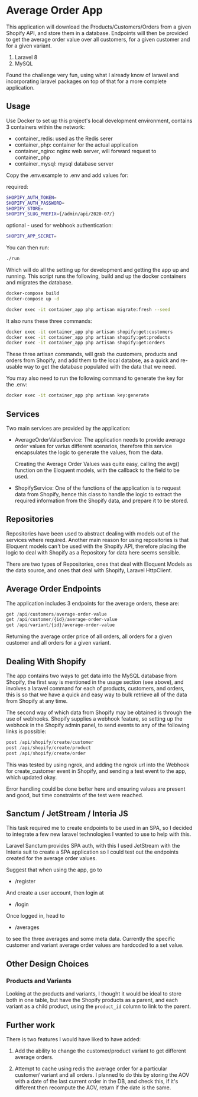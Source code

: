 # Average Order App

This application will download the Products/Customers/Orders from a given
Shopify API, and store them in a database. Endpoints will then be provided
to get the average order value over all customers, for a given customer and for
a given variant.

1. Laravel 8
2. MySQL

Found the challenge very fun, using what I already know of laravel and 
incorporating laravel packages on top of that for a more complete application.

## Usage

Use Docker to set up this project's local development environment, contains 3
containers within the network:

 - container_redis: used as the Redis serer
 - container_php: container for the actual application
 - container_nginx: nginx web server, will forward request to container_php
 - container_mysql: mysql database server
 
Copy the .env.example to .env and add values for:

required:

```sh
SHOPIFY_AUTH_TOKEN=
SHOPIFY_AUTH_PASSWORD=
SHOPIFY_STORE=
SHOPIFY_SLUG_PREFIX={/admin/api/2020-07/}
```

optional - used for webhook authentication:

```sh
SHOPIFY_APP_SECRET=
```

You can then run:

```sh
./run
```

Which will do all the setting up for development and getting the app up and 
running. This script runs the following, build and up the docker containers and
migrates the database.

```sh
docker-compose build
docker-compose up -d

docker exec -it container_app php artisan migrate:fresh --seed
```

It also runs these three commands:

```sh
docker exec -it container_app php artisan shopify:get:customers
docker exec -it container_app php artisan shopify:get:products
docker exec -it container_app php artisan shopify:get:orders
```

These three artisan commands, will grab the customers, products and orders from
Shopify, and add them to the local databse, as a quick and re-usable way to get 
the database populated with the data that we need.

You may also need to run the following command to generate the key for the .env:

```sh
docker exec -it container_app php artisan key:generate
```

## Services

Two main services are provided by the application:

- AverageOrderValueService:
  The application needs to provide average order values for varius different
  scenarios, therefore this service encapsulates the logic to generate the 
  values, from the data.
  
  Creating the Average Order Values was quite easy, calling the avg() function
  on the Eloquent models, with the callback to the field to be used.

- ShopifyService: 
  One of the functions of the application is to request data from Shopify, hence
  this class to handle the logic to extract the required information from the 
  Shopify data, and prepare it to be stored.
  
## Repositories

Repositories have been used to abstract dealing with models out of the services
where required. Another main reason for using repositories is that Eloquent 
models can't be used with the Shopify API, therefore placing the logic to deal
with Shopify as a Repository for data here seems sensible.

There are two types of Repositories, ones that deal with Eloquent Models as the 
data source, and ones that deal with Shopify, Laravel HttpClient.

## Average Order Endpoints

The application includes 3 endpoints for the average orders, these are:

```php
get /api/customers/average-order-value
get /api/customer/{id}/average-order-value
get /api/variant/{id}/average-order-value
```

Returning the average order price of all orders, all orders for a given customer
and all orders for a given variant.


## Dealing With Shopify

The app contains two ways to get data into the MySQL database from Shopify, the 
first way is mentioned in the usage section (see above), and involves a 
laravel command for each of products, customers, and orders, this is so that we 
have a quick and easy way to bulk retrieve all of the data from Shopify at 
any time.

The second way of which data from Shopify may be obtained is through the use of
webhooks. Shopify supplies a webhook feature, so setting up the webhook in the 
Shopify admin panel, to send events to any of the following links is possible:

```php
post /api/shopify/create/customer
post /api/shopify/create/product
post /api/shopify/create/order
```

This was tested by using ngrok, and adding the ngrok url into the Webhook for
create_customer event in Shopify, and sending a test event to the app, which 
updated okay.

Error handling could be done better here and ensuring values are present and
good, but time constraints of the test were reached.

## Sanctum / JetStream / Interia JS

This task required me to create endpoints to be used in an SPA, so I decided
to integrate a few new laravel technologies I wanted to use to help with this.

Laravel Sanctum provides SPA auth, with this I used JetStream with the Interia
suit to create a SPA application so I could test out the endpoints created for
the average order values. 

Suggest that when using the app, go to

- /register

And create a user account, then login at

- /login

Once logged in, head to

- /averages

to see the three averages and some meta data. Currently the specific customer 
and variant average order values are hardcoded to a set value.

## Other Design Choices

### Products and Variants

Looking at the products and variants, I thought it would be ideal to store both
in one table, but have the Shopify products as a parent, and each variant as a 
child product, using the `product_id` column to link to the parent.

## Further work

There is two features I would have liked to have added:

1. Add the ability to change the customer/product variant to get different 
average orders.

2. Attempt to cache using redis the average order for a particular customer/
variant and all orders. I planned to do this by storing the AOV with a date
of the last current order in the DB, and check this, if it's different then 
recompute the AOV, return if the date is the same.